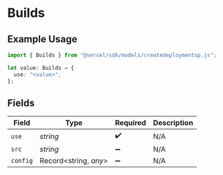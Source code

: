 # Builds

## Example Usage

```typescript
import { Builds } from "@vercel/sdk/models/createdeploymentop.js";

let value: Builds = {
  use: "<value>",
};
```

## Fields

| Field                 | Type                  | Required              | Description           |
| --------------------- | --------------------- | --------------------- | --------------------- |
| `use`                 | *string*              | :heavy_check_mark:    | N/A                   |
| `src`                 | *string*              | :heavy_minus_sign:    | N/A                   |
| `config`              | Record<string, *any*> | :heavy_minus_sign:    | N/A                   |